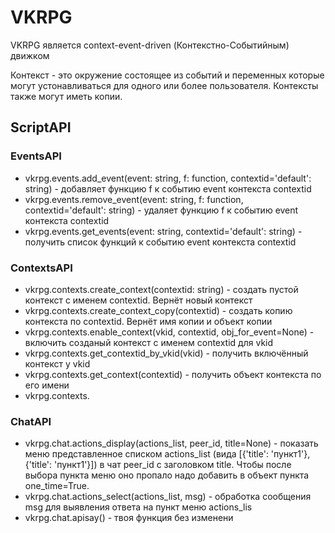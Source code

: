 # VKRPG

VKRPG является context-event-driven (Контекстно-Событийным) движком

Контекст - это окружение состоящее из событий и переменных которые могут устонавливаться для одного или более пользователя. Контексты также могут иметь копии.

## ScriptAPI
### EventsAPI
- vkrpg.events.add_event(event: string, f: function, contextid='default': string) - добавляет функцию f к событию event контекста contextid
- vkrpg.events.remove_event(event: string, f: function, contextid='default': string) - удаляет функцию f к событию event контекста contextid
- vkrpg.events.get_events(event: string, contextid='default': string) - получить список функций к событию event контекста contextid

### ContextsAPI
- vkrpg.contexts.create_context(contextid: string) - создать пустой контекст c именем contextid. Вернёт новый контекст
- vkrpg.contexts.create\_context\_copy(contextid) - создать копию контекста по contextid. Вернёт имя копии и объект копии
- vkrpg.contexts.enable\_context(vkid, contextid, obj\_for_event=None) - включить созданый контекст с именем contextid для vkid 
- vkrpg.contexts.get\_contextid\_by_vkid(vkid) - получить включённый контекст у vkid
- vkrpg.contexts.get_context(contextid) - получить объект контекста по его имени
- vkrpg.contexts.

### ChatAPI
- vkrpg.chat.actions\_display(actions\_list, peer\_id, title=None) - показать меню представленное списком actions_list (вида [{'title': 'пункт1'}, {'title': 'пункт1'}]) в чат peer\_id с заголовком title. Чтобы после выбора пункта меню оно пропало надо добавить в объект пункта one\_time=True.
- vkrpg.chat.actions\_select(actions_list, msg) - обработка сообщения msg для выявления ответа на пункт меню actions\_lis
- vkrpg.chat.apisay() - твоя функция без изменени